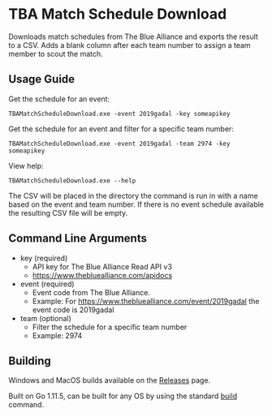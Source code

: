 # TBA Match Schedule Download
Downloads match schedules from The Blue Alliance and exports the result to a CSV. 
Adds a blank column after each team number to assign a team member to scout the match.

## Usage Guide

Get the schedule for an event:

`TBAMatchScheduleDownload.exe -event 2019gadal -key someapikey`

Get the schedule for an event and filter for a specific team number:

`TBAMatchScheduleDownload.exe -event 2019gadal -team 2974 -key someapikey`

View help:

`TBAMatchScheduleDownload.exe --help` 

The CSV will be placed in the directory the command is run in with a name based on the event and team number.
If there is no event schedule available the resulting CSV file will be empty.

## Command Line Arguments

- key (required)
  - API key for The Blue Alliance Read API v3 
  - https://www.thebluealliance.com/apidocs
- event (required)
  - Event code from The Blue Alliance.
  - Example: For https://www.thebluealliance.com/event/2019gadal the event code is 2019gadal
- team (optional)
  - Filter the schedule for a specific team number
  - Example: 2974

## Building

Windows and MacOS builds available on the [Releases](https://github.com/fortinj1354/TBAMatchScheduleDownload/releases) page.

Built on Go 1.11.5, can be built for any OS by using the standard [build](https://golang.org/pkg/go/build/) command.
